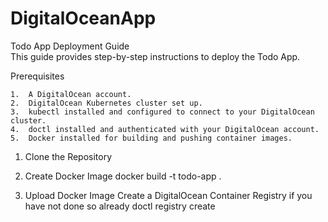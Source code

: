 # DigitalOceanApp

Todo App Deployment Guide\
This guide provides step-by-step instructions to deploy the Todo App.


Prerequisites

	1.	A DigitalOcean account.
	2.	DigitalOcean Kubernetes cluster set up.
	3.	kubectl installed and configured to connect to your DigitalOcean cluster.
	4.	doctl installed and authenticated with your DigitalOcean account.
	5.	Docker installed for building and pushing container images.

1. Clone the Repository

2. Create Docker Image 
docker build -t todo-app .

3. Upload Docker Image
   Create a DigitalOcean Container Registry if you have not done so already
   	doctl registry create <your-registry-name>


   
   

